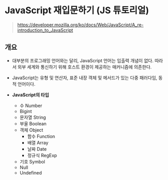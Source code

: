 # JavaScript 재입문하기 (JS 튜토리얼)

> https://developer.mozilla.org/ko/docs/Web/JavaScript/A_re-introduction_to_JavaScript



## 개요

- 대부분의 프로그래밍 언어와는 달리, JavaScript 언어는 입출력 개념이 없다. 따라서 외부 세계와 통신하기 위해 호스트 환경이 제공하는 매커니즘에 의존한다.

- JavaScript는 유형 및 연산자, 표준 내장 객체 및 메서드가 있는 다중 패러다임, 동적 언어이다.

  

- **JavaScript의 타입**
  - 수 Number
  - Bigint
  - 문자열 String
  - 부울 Boolean
  - 객체 Object
    - 함수 Function
    - 배열 Array
    - 날짜 Date
    - 정규식 RegExp
  - 기호 Symbol
  - Null
  - Undefined

